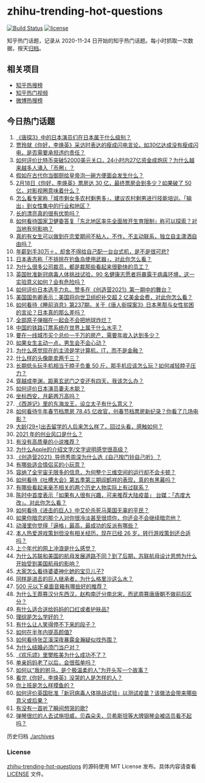 # zhihu-trending-hot-questions

[![Build Status](https://github.com/justjavac/zhihu-trending-hot-questions/workflows/ci/badge.svg?branch=master)](https://github.com/justjavac/zhihu-trending-hot-questions/actions)
[![license](https://img.shields.io/github/license/justjavac/zhihu-trending-hot-questions)](https://github.com/justjavac/zhihu-trending-hot-questions/blob/master/LICENSE)

知乎热门话题，记录从 2020-11-24 日开始的知乎热门话题。每小时抓取一次数据，按天[归档](./archives)。

## 相关项目

- [知乎热搜榜](https://github.com/justjavac/zhihu-trending-top-search)
- [知乎热门视频](https://github.com/justjavac/zhihu-trending-hot-video)
- [微博热搜榜](https://github.com/justjavac/weibo-trending-hot-search)

## 今日热门话题

<!-- BEGIN -->
<!-- 最后更新时间 Fri Feb 19 2021 04:01:40 GMT+0800 (CST) -->
1. [《唐探3》中的日本演员们在日本属于什么级别？](https://www.zhihu.com/question/444896076)
1. [贾玲就《你好，李焕英》采访时表达的瘦成闪电言论，如30亿达成没有瘦成闪电，是否需要承担违约责任？](https://www.zhihu.com/question/445021851)
1. [如何评价比特币突破52000美元关口，24小时内27亿资金成炮灰？为什么越来越多人涌入「币圈」？](https://www.zhihu.com/question/444989200)
1. [假如在古代你当御厨给皇帝泡一碗方便面会发生什么？](https://www.zhihu.com/question/396487713)
1. [2月18日《你好，李焕英》票房达 30 亿，最终票房会到多少？如果破了 50 亿，对影视圈意味着什么？](https://www.zhihu.com/question/444889605)
1. [怎么看专家称「城市剩女多农村剩男多」，建议农村剩男进行技能培训，「输出」到女性集中的行业和地区？](https://www.zhihu.com/question/444575788)
1. [长的漂亮真的很有优势吗？](https://www.zhihu.com/question/301105442)
1. [如何看待国家卫健委答复「东北地区率先全面放开生育限制」称可以探索？对当地有何影响？](https://www.zhihu.com/question/445095765)
1. [真的有女生可以做到在恋爱期间不粘人，不作，不主动联系，独立自主潇洒自由吗？](https://www.zhihu.com/question/298587012)
1. [年薪到手30万＋，却舍不得给自己配一台台式机，是不是很可悲?](https://www.zhihu.com/question/440113043)
1. [日本表态称「不排除在钓鱼岛使用武器」，对此你怎么看？](https://www.zhihu.com/question/444983809)
1. [为什么很多公司裁员，都是裁那些看起来很勤快的员工？](https://www.zhihu.com/question/436741729)
1. [英国批准新冠病毒人体挑战试验，90 名健康志愿者将暴露于病毒环境，这一实验意义如何？会有危险吗？](https://www.zhihu.com/question/444983504)
1. [如何评价日本选手力丸、赞多在《创造营2021》第一期中的舞台？](https://www.zhihu.com/question/444907410)
1. [美国国务卿表示：美国将向世卫组织补交超 2 亿美金会费，对此你怎么看？](https://www.zhihu.com/question/444980627)
1. [如何看待《睡前消息》第237期，关于《唐人街探案3》日本黑帮与女性贫困的言论？日本真的那么差吗？](https://www.zhihu.com/question/444974542)
1. [全部原子弹捆在一起会不会把地球炸烂？](https://www.zhihu.com/question/444379946)
1. [中国的铁路订票系统在世界上属于什么水平？](https://www.zhihu.com/question/315887668)
1. [要在一线城市买个总价一千万的房产，需要年收入达到多少？](https://www.zhihu.com/question/443381012)
1. [如果女生主动一点，男生会不会心动？](https://www.zhihu.com/question/432129590)
1. [为什么感觉现在的主流是学计算机，IT，而不是金融？](https://www.zhihu.com/question/444288715)
1. [什么样的头像能卖两千三？](https://www.zhihu.com/question/395702944)
1. [长期低头玩手机相当于脖子负重 50 斤，那手机应该怎么玩？如何减轻脖子压力？](https://www.zhihu.com/question/445006859)
1. [穿越成李渊，距离玄武门之变还有四天，我该怎么办？](https://www.zhihu.com/question/444826848)
1. [如何评价日本演员妻夫木聪？](https://www.zhihu.com/question/39853510)
1. [坐标西安，月薪两万高吗？](https://www.zhihu.com/question/440777678)
1. [《西游记》里的东海龙王，设立太子有什么意义？](https://www.zhihu.com/question/444865119)
1. [如何看待牛年春节档票房 78.45 亿收官，创春节档票房新纪录？你看了几场电影？](https://www.zhihu.com/question/444973852)
1. [大龄(29+)出去留学的人后来怎么样了，回过头看，感触如何？](https://www.zhihu.com/question/274185995)
1. [2021 年的创业风口是什么？](https://www.zhihu.com/question/368844149)
1. [有没有高质量的小说推荐？](https://www.zhihu.com/question/443856474)
1. [为什么Apple的介绍文字/文字说明感觉很高级？](https://www.zhihu.com/question/444584222)
1. [《创造营2021》导师秀周深为什么选《自己按门铃自己听》？](https://www.zhihu.com/question/444873114)
1. [有哪些适合情侣买的小玩意？](https://www.zhihu.com/question/23720253)
1. [容纳了全宇宙无限多的信息，为何整个三维空间的运行却不会卡顿？](https://www.zhihu.com/question/444805523)
1. [如何看待《吐槽大会》第五季第三期阎鹤祥的表现，真的有黑幕吗？](https://www.zhihu.com/question/444542424)
1. [有哪些看起来毫不相关的两个历史人物实际上有过联系？](https://www.zhihu.com/question/392281921)
1. [陈时中首度表示「如果有人很有兴趣，可来推荐大陆疫苗」 台媒：「态度大改」。对此你怎么看？](https://www.zhihu.com/question/444830749)
1. [如何看待《进击的巨人》中艾伦杀死马莱国无辜的平民？](https://www.zhihu.com/question/439947843)
1. [如果你暗恋的那个人对你很冷淡甚至很烦你，你还会不会继续暗恋他？](https://www.zhihu.com/question/443164315)
1. [动漫里你觉得「逼格」最高，最成功的反派有哪些？](https://www.zhihu.com/question/439393316)
1. [本人热爱游戏策划但没有相关经历，现在已经 26 岁，转行游戏策划还合适吗？](https://www.zhihu.com/question/373914422)
1. [上个年代的网上冲浪是什么感觉？](https://www.zhihu.com/question/444601225)
1. [为什么苏联和美国的航母发展道路不同？到了后期，苏联航母设计思想为什么开始受到美国航母的影响？](https://www.zhihu.com/question/21484679)
1. [大家怎么看待婆婆神化她的宝贝儿子?](https://www.zhihu.com/question/420471144)
1. [同样是进击的巨人继承者，为什么格里沙这么水？](https://www.zhihu.com/question/440014252)
1. [500 元以下桌面音箱有哪些好的推荐？](https://www.zhihu.com/question/19909113)
1. [为什么王莽篡汉分东西汉，赵构南迁分南北宋，而武周篡唐唐朝不做前后区分？](https://www.zhihu.com/question/444401463)
1. [有什么适合送给妈妈的口红或者护肤品?](https://www.zhihu.com/question/311082622)
1. [理综是怎么学好的？](https://www.zhihu.com/question/384748313)
1. [有什么让人笑得停不下来的段子？](https://www.zhihu.com/question/442478358)
1. [如何在半年内提高颜值?](https://www.zhihu.com/question/302545858)
1. [如何看待张芷溪深夜暴露金瀚疑似找外围？](https://www.zhihu.com/question/444964233)
1. [为什么结婚必须门当户对？](https://www.zhihu.com/question/440580780)
1. [《欢乐颂》里樊胜美为什么成功不了？](https://www.zhihu.com/question/44713226)
1. [单亲妈妈老了以后，会很孤单吗？](https://www.zhihu.com/question/444444572)
1. [如何以“我的驸马，是个极温柔的人”为开头写一个故事？](https://www.zhihu.com/question/432335714)
1. [看完《你好，李焕英》没哭的人是怎样的人？](https://www.zhihu.com/question/444609982)
1. [你上班是怎么样摸鱼的？](https://www.zhihu.com/question/340253665)
1. [如何评价英国批准「新冠病毒人体挑战试验」以测试疫苗？该做法会带来哪些意义或后果？](https://www.zhihu.com/question/444986163)
1. [有没有一首听了瞬间想哭的歌?](https://www.zhihu.com/question/441430002)
1. [弹琴很烂的人去试施坦威，贝森朵夫，贝希斯坦等大牌钢琴会被店员看不起吗？](https://www.zhihu.com/question/444559667)
<!-- END -->

历史归档 [./archives](./archives)

### License

[zhihu-trending-hot-questions](https://github.com/justjavac/zhihu-trending-hot-questions) 的源码使用 MIT License 发布。具体内容请查看 [LICENSE](./LICENSE) 文件。
